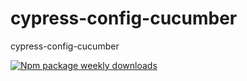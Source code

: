 # cypress-config-cucumber
cypress-config-cucumber

[![Npm package weekly downloads](https://badgen.net/npm/dw/cypress-config-cucumber)](https://npmjs.com/package/cypress-config-cucumber)